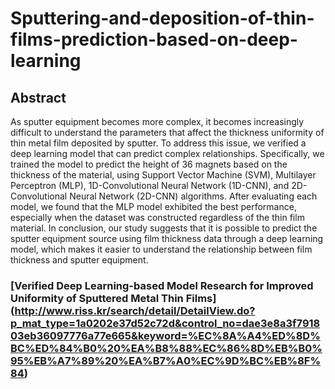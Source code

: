 # Sputtering-and-deposition-of-thin-films-prediction-based-on-deep-learning

## Abstract
As sputter equipment becomes more complex, it becomes increasingly difficult to understand the parameters that affect the thickness uniformity of thin metal film deposited by sputter. To address this issue, we verified a deep learning model that can predict complex relationships. Specifically, we trained the model to predict the height of 36 magnets based on the thickness of the material, using Support Vector Machine (SVM), Multilayer Perceptron (MLP), 1D-Convolutional Neural Network (1D-CNN), and 2D-Convolutional Neural Network (2D-CNN) algorithms. After evaluating each model, we found that the MLP model exhibited the best performance, especially when the dataset was constructed regardless of the thin film material. In conclusion, our study suggests that it is possible to predict the sputter equipment source using film thickness data through a deep learning model, which makes it easier to understand the relationship between film thickness and sputter equipment. 
### [Verified Deep Learning-based Model Research for Improved Uniformity of Sputtered Metal Thin Films] (http://www.riss.kr/search/detail/DetailView.do?p_mat_type=1a0202e37d52c72d&control_no=dae3e8a3f791803eb36097776a77e665&keyword=%EC%8A%A4%ED%8D%BC%ED%84%B0%20%EA%B8%88%EC%86%8D%EB%B0%95%EB%A7%89%20%EA%B7%A0%EC%9D%BC%EB%8F%84)
